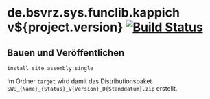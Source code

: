 de.bsvrz.sys.funclib.kappich v${project.version} [![Build Status](https://travis-ci.org/datenverteiler/de.bsvrz.sys.funclib.kappich.svg?branch=master)](https://travis-ci.org/datenverteiler/de.bsvrz.sys.funclib.kappich)
===================================


Bauen und Veröffentlichen
-------------------------

    install site assembly:single

Im Ordner `target` wird damit das Distributionspaket
`SWE_{Name}_{Status}_V{Version}_D{Standdatum}.zip` erstellt.
